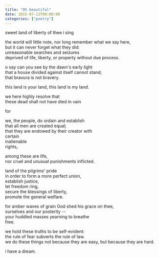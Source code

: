 ```yaml
---
title: "Oh beautiful"
date: 2015-07-12T00:00:00
categories: ["poetry"]
---
```


<p>sweet land of liberty of thee i sing</p>

<p>the world will little note, nor long remember what we say here,</br>
but it can never forget what they did:</br>
unreasonable searches and seizures</br>
deprived of life, liberty, or property without due process.</p>

<p>o say can you see by the dawn's early light</br>
that a house divided against itself cannot stand;</br>
that bravura is not bravery.</p>

<p>this land is your land, this land is my land.</p>

<p>we here highly resolve that</br>
these dead shall not have died in vain</p>

<p>for</p>

<p>we, the people, do ordain and establish</br>
that all men are created equal;</br>
that they are endowed by their creator with</br> 
certain</br>
inalienable</br> 
rights,</p>

<p>among these are life,</br>
nor cruel and unusual punishments inflicted.</p>

<p>land of the pilgrims' pride</br>
in order to form a more perfect union,</br>
establish justice,</br>
let freedom ring,</br>
secure the blessings of liberty,</br>
promote the general welfare.</p>

<p>for amber waves of grain God shed his grace on thee,</br>
ourselves and our posterity -- </br>
your huddled masses yearning to breathe</br>
free.

<p>we hold these truths to be self-evident:</br>
the rule of fear subverts the rule of law.</br>
we do these things not because they are easy, but because they are hard.</p>

<p>i have a dream.</p>
